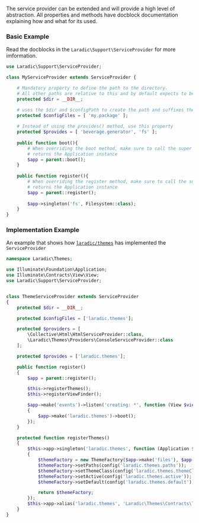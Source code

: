 <!---
title: ServiceProvider
subtitle: Abstraction
author: Robin Radic
-->

The service provider can be extended and will provide a high level of abstraction.
All properties and methods have docblock documentation explaining how and what for its used.

### Basic Example
Read the docblocks in the `Laradic\Support\ServiceProvider` for more imformation.

```php
use Laradic\Support\ServiceProvider;

class MyServiceProvider extends ServiceProvider {

    # Mandatory property to define the path to the directory. 
    # All other paths are relative to this and by default expects to be in the src directory
    protected $dir = __DIR__;

    # uses the $dir and $configPath to create the path and suffixes the my.package with .php 
    protected $configFiles = [ 'my.package' ];
    
    # Instead of using the provides() method, use this property
    protected $provides = [ 'beverage.generator', 'fs' ];
    
    public function boot(){
        # When overriding the boot method, make sure to call the super method.
        # returns the Application instance
        $app = parent::boot(); 
    }
        
    public function register(){
        # When overriding the register method, make sure to call the super method.
        # returns the Application instance
        $app = parent::register(); 
        
        $app->singleton('fs', Filesystem::class);
    }
}
```

### Implementation Example

An example that shows how [`laradic/themes`](https://github.com/laradic/themes/blob/v3/src/ThemeServiceProvider.php) has implemented the `ServiceProvider`

```php
namespace Laradic\Themes;

use Illuminate\Foundation\Application;
use Illuminate\Contracts\View\View;
use Laradic\Support\ServiceProvider;


class ThemeServiceProvider extends ServiceProvider
{
    protected $dir = __DIR__;

    protected $configFiles = ['laradic.themes'];

    protected $providers = [
        \Collective\Html\HtmlServiceProvider::class,
        \Laradic\Themes\Providers\ConsoleServiceProvider::class
    ];

    protected $provides = ['laradic.themes'];

    public function register()
    {
        $app = parent::register();

        $this->registerThemes();
        $this->registerViewFinder();

        $app->make('events')->listen('creating: *', function (View $view) use ($app)
        {
            $app->make('laradic.themes')->boot();
        });
    }

    protected function registerThemes()
    {
        $this->app->singleton('laradic.themes', function (Application $app)
        {
            $themeFactory = new ThemeFactory($app->make('files'), $app->make('events'), $app->make('url'));
            $themeFactory->setPaths(config('laradic.themes.paths'));
            $themeFactory->setThemeClass(config('laradic.themes.themeClass'));
            $themeFactory->setActive(config('laradic.themes.active'));
            $themeFactory->setDefault(config('laradic.themes.default'));

            return $themeFactory;
        });
        $this->app->alias('laradic.themes', 'Laradic\Themes\Contracts\ThemeFactory');
    }
}
```
